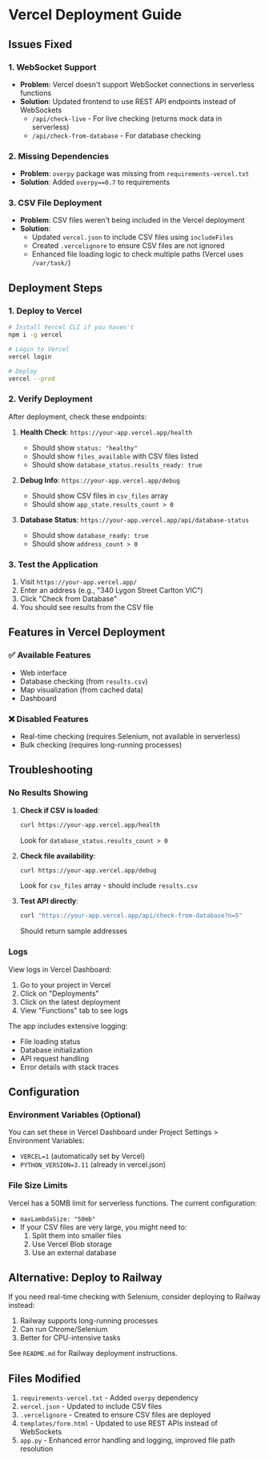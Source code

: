 # Vercel Deployment Guide

## Issues Fixed

### 1. **WebSocket Support**
- **Problem**: Vercel doesn't support WebSocket connections in serverless functions
- **Solution**: Updated frontend to use REST API endpoints instead of WebSockets
  - `/api/check-live` - For live checking (returns mock data in serverless)
  - `/api/check-from-database` - For database checking

### 2. **Missing Dependencies**
- **Problem**: `overpy` package was missing from `requirements-vercel.txt`
- **Solution**: Added `overpy==0.7` to requirements

### 3. **CSV File Deployment**
- **Problem**: CSV files weren't being included in the Vercel deployment
- **Solution**: 
  - Updated `vercel.json` to include CSV files using `includeFiles`
  - Created `.vercelignore` to ensure CSV files are not ignored
  - Enhanced file loading logic to check multiple paths (Vercel uses `/var/task/`)

## Deployment Steps

### 1. Deploy to Vercel

```bash
# Install Vercel CLI if you haven't
npm i -g vercel

# Login to Vercel
vercel login

# Deploy
vercel --prod
```

### 2. Verify Deployment

After deployment, check these endpoints:

1. **Health Check**: `https://your-app.vercel.app/health`
   - Should show `status: "healthy"`
   - Should show `files_available` with CSV files listed
   - Should show `database_status.results_ready: true`

2. **Debug Info**: `https://your-app.vercel.app/debug`
   - Should show CSV files in `csv_files` array
   - Should show `app_state.results_count > 0`

3. **Database Status**: `https://your-app.vercel.app/api/database-status`
   - Should show `database_ready: true`
   - Should show `address_count > 0`

### 3. Test the Application

1. Visit `https://your-app.vercel.app/`
2. Enter an address (e.g., "340 Lygon Street Carlton VIC")
3. Click "Check from Database"
4. You should see results from the CSV file

## Features in Vercel Deployment

### ✅ Available Features
- Web interface
- Database checking (from `results.csv`)
- Map visualization (from cached data)
- Dashboard

### ❌ Disabled Features
- Real-time checking (requires Selenium, not available in serverless)
- Bulk checking (requires long-running processes)

## Troubleshooting

### No Results Showing

1. **Check if CSV is loaded**:
   ```bash
   curl https://your-app.vercel.app/health
   ```
   Look for `database_status.results_count > 0`

2. **Check file availability**:
   ```bash
   curl https://your-app.vercel.app/debug
   ```
   Look for `csv_files` array - should include `results.csv`

3. **Test API directly**:
   ```bash
   curl "https://your-app.vercel.app/api/check-from-database?n=5"
   ```
   Should return sample addresses

### Logs

View logs in Vercel Dashboard:
1. Go to your project in Vercel
2. Click on "Deployments"
3. Click on the latest deployment
4. View "Functions" tab to see logs

The app includes extensive logging:
- File loading status
- Database initialization
- API request handling
- Error details with stack traces

## Configuration

### Environment Variables (Optional)

You can set these in Vercel Dashboard under Project Settings > Environment Variables:

- `VERCEL=1` (automatically set by Vercel)
- `PYTHON_VERSION=3.11` (already in vercel.json)

### File Size Limits

Vercel has a 50MB limit for serverless functions. The current configuration:
- `maxLambdaSize: "50mb"`
- If your CSV files are very large, you might need to:
  1. Split them into smaller files
  2. Use Vercel Blob storage
  3. Use an external database

## Alternative: Deploy to Railway

If you need real-time checking with Selenium, consider deploying to Railway instead:

1. Railway supports long-running processes
2. Can run Chrome/Selenium
3. Better for CPU-intensive tasks

See `README.md` for Railway deployment instructions.

## Files Modified

1. `requirements-vercel.txt` - Added `overpy` dependency
2. `vercel.json` - Updated to include CSV files
3. `.vercelignore` - Created to ensure CSV files are deployed
4. `templates/form.html` - Updated to use REST APIs instead of WebSockets
5. `app.py` - Enhanced error handling and logging, improved file path resolution

